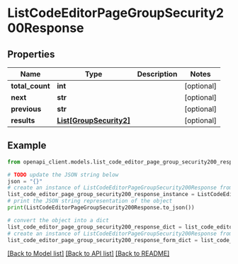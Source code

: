 # ListCodeEditorPageGroupSecurity200Response


## Properties

Name | Type | Description | Notes
------------ | ------------- | ------------- | -------------
**total_count** | **int** |  | [optional] 
**next** | **str** |  | [optional] 
**previous** | **str** |  | [optional] 
**results** | [**List[GroupSecurity2]**](GroupSecurity2.md) |  | [optional] 

## Example

```python
from openapi_client.models.list_code_editor_page_group_security200_response import ListCodeEditorPageGroupSecurity200Response

# TODO update the JSON string below
json = "{}"
# create an instance of ListCodeEditorPageGroupSecurity200Response from a JSON string
list_code_editor_page_group_security200_response_instance = ListCodeEditorPageGroupSecurity200Response.from_json(json)
# print the JSON string representation of the object
print(ListCodeEditorPageGroupSecurity200Response.to_json())

# convert the object into a dict
list_code_editor_page_group_security200_response_dict = list_code_editor_page_group_security200_response_instance.to_dict()
# create an instance of ListCodeEditorPageGroupSecurity200Response from a dict
list_code_editor_page_group_security200_response_form_dict = list_code_editor_page_group_security200_response.from_dict(list_code_editor_page_group_security200_response_dict)
```
[[Back to Model list]](../README.md#documentation-for-models) [[Back to API list]](../README.md#documentation-for-api-endpoints) [[Back to README]](../README.md)


